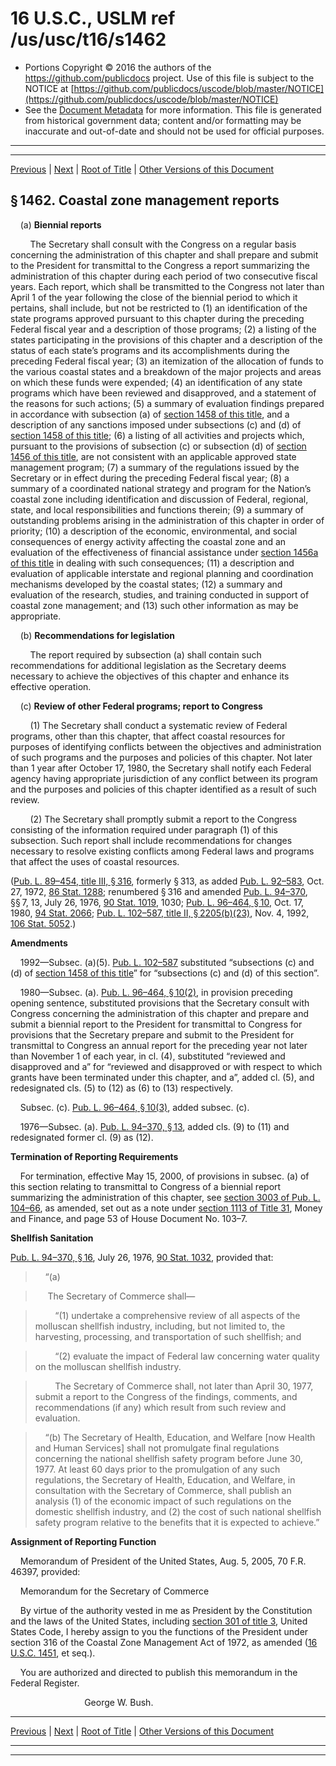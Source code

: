 ---
---

# 16 U.S.C., USLM ref /us/usc/t16/s1462

* Portions Copyright © 2016 the authors of the https://github.com/publicdocs project.
  Use of this file is subject to the NOTICE at [https://github.com/publicdocs/uscode/blob/master/NOTICE](https://github.com/publicdocs/uscode/blob/master/NOTICE)
* See the [Document Metadata](././../../../..//README.md) for more information.
  This file is generated from historical government data; content and/or formatting may be inaccurate and out-of-date and should not be used for official purposes.

----------
----------

[Previous](./../../../..//us/usc/t16/ch33/m__us_usc_t16_s1461.md) | [Next](./../../../..//us/usc/t16/ch33/m__us_usc_t16_s1463.md) | [Root of Title](./../../../../) | [Other Versions of this Document](https://publicdocs.github.io/go/links?ns=uslm&ref=%2Fus%2Fusc%2Ft16%2Fs1462)

## § 1462. Coastal zone management reports

    (a) __Biennial reports__ 

        The Secretary shall consult with the Congress on a regular basis concerning the administration of this chapter and shall prepare and submit to the President for transmittal to the Congress a report summarizing the administration of this chapter during each period of two consecutive fiscal years. Each report, which shall be transmitted to the Congress not later than April 1 of the year following the close of the biennial period to which it pertains, shall include, but not be restricted to (1) an identification of the state programs approved pursuant to this chapter during the preceding Federal fiscal year and a description of those programs; (2) a listing of the states participating in the provisions of this chapter and a description of the status of each state’s programs and its accomplishments during the preceding Federal fiscal year; (3) an itemization of the allocation of funds to the various coastal states and a breakdown of the major projects and areas on which these funds were expended; (4) an identification of any state programs which have been reviewed and disapproved, and a statement of the reasons for such actions; (5) a summary of evaluation findings prepared in accordance with subsection (a) of [section 1458 of this title][/us/usc/t16/s1458], and a description of any sanctions imposed under subsections (c) and (d) of [section 1458 of this title][/us/usc/t16/s1458]; (6) a listing of all activities and projects which, pursuant to the provisions of subsection (c) or subsection (d) of [section 1456 of this title][/us/usc/t16/s1456], are not consistent with an applicable approved state management program; (7) a summary of the regulations issued by the Secretary or in effect during the preceding Federal fiscal year; (8) a summary of a coordinated national strategy and program for the Nation’s coastal zone including identification and discussion of Federal, regional, state, and local responsibilities and functions therein; (9) a summary of outstanding problems arising in the administration of this chapter in order of priority; (10) a description of the economic, environmental, and social consequences of energy activity affecting the coastal zone and an evaluation of the effectiveness of financial assistance under [section 1456a of this title][/us/usc/t16/s1456a] in dealing with such consequences; (11) a description and evaluation of applicable interstate and regional planning and coordination mechanisms developed by the coastal states; (12) a summary and evaluation of the research, studies, and training conducted in support of coastal zone management; and (13) such other information as may be appropriate.

    (b) __Recommendations for legislation__ 

        The report required by subsection (a) shall contain such recommendations for additional legislation as the Secretary deems necessary to achieve the objectives of this chapter and enhance its effective operation.

    (c) __Review of other Federal programs; report to Congress__ 

        (1) The Secretary shall conduct a systematic review of Federal programs, other than this chapter, that affect coastal resources for purposes of identifying conflicts between the objectives and administration of such programs and the purposes and policies of this chapter. Not later than 1 year after October 17, 1980, the Secretary shall notify each Federal agency having appropriate jurisdiction of any conflict between its program and the purposes and policies of this chapter identified as a result of such review.

        (2) The Secretary shall promptly submit a report to the Congress consisting of the information required under paragraph (1) of this subsection. Such report shall include recommendations for changes necessary to resolve existing conflicts among Federal laws and programs that affect the uses of coastal resources.

([Pub. L. 89–454, title III, § 316][/us/pl/89/454/s316], formerly § 313, as added [Pub. L. 92–583][/us/pl/92/583], Oct. 27, 1972, [86 Stat. 1288][/us/stat/86/1288]; renumbered § 316 and amended [Pub. L. 94–370][/us/pl/94/370], §§ 7, 13, July 26, 1976, [90 Stat. 1019][/us/stat/90/1019], 1030; [Pub. L. 96–464, § 10][/us/pl/96/464/s10], Oct. 17, 1980, [94 Stat. 2066][/us/stat/94/2066]; [Pub. L. 102–587, title II, § 2205(b)(23)][/us/pl/102/587/s2205/b/23], Nov. 4, 1992, [106 Stat. 5052][/us/stat/106/5052].)

 __Amendments__ 

    1992—Subsec. (a)(5). [Pub. L. 102–587][/us/pl/102/587] substituted “subsections (c) and (d) of [section 1458 of this title][/us/usc/t16/s1458]” for “subsections (c) and (d) of this section”.

    1980—Subsec. (a). [Pub. L. 96–464, § 10(2)][/us/pl/96/464/s10/2], in provision preceding opening sentence, substituted provisions that the Secretary consult with Congress concerning the administration of this chapter and prepare and submit a biennial report to the President for transmittal to Congress for provisions that the Secretary prepare and submit to the President for transmittal to Congress an annual report for the preceding year not later than November 1 of each year, in cl. (4), substituted “reviewed and disapproved and a” for “reviewed and disapproved or with respect to which grants have been terminated under this chapter, and a”, added cl. (5), and redesignated cls. (5) to (12) as (6) to (13) respectively.

    Subsec. (c). [Pub. L. 96–464, § 10(3)][/us/pl/96/464/s10/3], added subsec. (c).

    1976—Subsec. (a). [Pub. L. 94–370, § 13][/us/pl/94/370/s13], added cls. (9) to (11) and redesignated former cl. (9) as (12).

 __Termination of Reporting Requirements__ 

    For termination, effective May 15, 2000, of provisions in subsec. (a) of this section relating to transmittal to Congress of a biennial report summarizing the administration of this chapter, see [section 3003 of Pub. L. 104–66][/us/pl/104/66/s3003], as amended, set out as a note under [section 1113 of Title 31][/us/usc/t31/s1113], Money and Finance, and page 53 of House Document No. 103–7.

 __Shellfish Sanitation__ 

[Pub. L. 94–370, § 16][/us/pl/94/370/s16], July 26, 1976, [90 Stat. 1032][/us/stat/90/1032], provided that:

>     “(a)

>      The Secretary of Commerce shall—

>         “(1) undertake a comprehensive review of all aspects of the molluscan shellfish industry, including, but not limited to, the harvesting, processing, and transportation of such shellfish; and

>         “(2) evaluate the impact of Federal law concerning water quality on the molluscan shellfish industry.

>         The Secretary of Commerce shall, not later than April 30, 1977, submit a report to the Congress of the findings, comments, and recommendations (if any) which result from such review and evaluation.

>     “(b) The Secretary of Health, Education, and Welfare \[now Health and Human Services\] shall not promulgate final regulations concerning the national shellfish safety program before June 30, 1977. At least 60 days prior to the promulgation of any such regulations, the Secretary of Health, Education, and Welfare, in consultation with the Secretary of Commerce, shall publish an analysis (1) of the economic impact of such regulations on the domestic shellfish industry, and (2) the cost of such national shellfish safety program relative to the benefits that it is expected to achieve.”

 __Assignment of Reporting Function__ 

    Memorandum of President of the United States, Aug. 5, 2005, 70 F.R. 46397, provided:

    Memorandum for the Secretary of Commerce

    By virtue of the authority vested in me as President by the Constitution and the laws of the United States, including [section 301 of title 3][/us/usc/t3/s301], United States Code, I hereby assign to you the functions of the President under section 316 of the Coastal Zone Management Act of 1972, as amended ([16 U.S.C. 1451][/us/usc/t16/s1451], et seq.).

    You are authorized and directed to publish this memorandum in the Federal Register.

                              George W. Bush.

----------

[Previous](./../../../..//us/usc/t16/ch33/m__us_usc_t16_s1461.md) | [Next](./../../../..//us/usc/t16/ch33/m__us_usc_t16_s1463.md) | [Root of Title](./../../../../) | [Other Versions of this Document](https://publicdocs.github.io/go/links?ns=uslm&ref=%2Fus%2Fusc%2Ft16%2Fs1462)

----------
----------

[/us/usc/t16/s1458]: https://publicdocs.github.io/go/links?ns=uslm&ref=%2Fus%2Fusc%2Ft16%2Fs1458
[/us/usc/t16/s1458]: https://publicdocs.github.io/go/links?ns=uslm&ref=%2Fus%2Fusc%2Ft16%2Fs1458
[/us/usc/t16/s1456]: https://publicdocs.github.io/go/links?ns=uslm&ref=%2Fus%2Fusc%2Ft16%2Fs1456
[/us/usc/t16/s1456a]: https://publicdocs.github.io/go/links?ns=uslm&ref=%2Fus%2Fusc%2Ft16%2Fs1456a
[/us/pl/89/454/s316]: https://publicdocs.github.io/go/links?ns=uslm&ref=%2Fus%2Fpl%2F89%2F454%2Fs316
[/us/pl/92/583]: https://publicdocs.github.io/go/links?ns=uslm&ref=%2Fus%2Fpl%2F92%2F583
[/us/stat/86/1288]: https://publicdocs.github.io/go/links?ns=uslm&ref=%2Fus%2Fstat%2F86%2F1288
[/us/pl/94/370]: https://publicdocs.github.io/go/links?ns=uslm&ref=%2Fus%2Fpl%2F94%2F370
[/us/stat/90/1019]: https://publicdocs.github.io/go/links?ns=uslm&ref=%2Fus%2Fstat%2F90%2F1019
[/us/pl/96/464/s10]: https://publicdocs.github.io/go/links?ns=uslm&ref=%2Fus%2Fpl%2F96%2F464%2Fs10
[/us/stat/94/2066]: https://publicdocs.github.io/go/links?ns=uslm&ref=%2Fus%2Fstat%2F94%2F2066
[/us/pl/102/587/s2205/b/23]: https://publicdocs.github.io/go/links?ns=uslm&ref=%2Fus%2Fpl%2F102%2F587%2Fs2205%2Fb%2F23
[/us/stat/106/5052]: https://publicdocs.github.io/go/links?ns=uslm&ref=%2Fus%2Fstat%2F106%2F5052
[/us/pl/102/587]: https://publicdocs.github.io/go/links?ns=uslm&ref=%2Fus%2Fpl%2F102%2F587
[/us/usc/t16/s1458]: https://publicdocs.github.io/go/links?ns=uslm&ref=%2Fus%2Fusc%2Ft16%2Fs1458
[/us/pl/96/464/s10/2]: https://publicdocs.github.io/go/links?ns=uslm&ref=%2Fus%2Fpl%2F96%2F464%2Fs10%2F2
[/us/pl/96/464/s10/3]: https://publicdocs.github.io/go/links?ns=uslm&ref=%2Fus%2Fpl%2F96%2F464%2Fs10%2F3
[/us/pl/94/370/s13]: https://publicdocs.github.io/go/links?ns=uslm&ref=%2Fus%2Fpl%2F94%2F370%2Fs13
[/us/pl/104/66/s3003]: https://publicdocs.github.io/go/links?ns=uslm&ref=%2Fus%2Fpl%2F104%2F66%2Fs3003
[/us/usc/t31/s1113]: https://publicdocs.github.io/go/links?ns=uslm&ref=%2Fus%2Fusc%2Ft31%2Fs1113
[/us/pl/94/370/s16]: https://publicdocs.github.io/go/links?ns=uslm&ref=%2Fus%2Fpl%2F94%2F370%2Fs16
[/us/stat/90/1032]: https://publicdocs.github.io/go/links?ns=uslm&ref=%2Fus%2Fstat%2F90%2F1032
[/us/usc/t3/s301]: https://publicdocs.github.io/go/links?ns=uslm&ref=%2Fus%2Fusc%2Ft3%2Fs301
[/us/usc/t16/s1451]: https://publicdocs.github.io/go/links?ns=uslm&ref=%2Fus%2Fusc%2Ft16%2Fs1451


